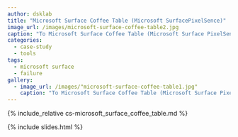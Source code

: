 ```yaml
---
author: dsklab
title: "Microsoft Surface Coffee Table (Microsoft SurfacePixelSence)"
image_url: /images/microsoft-surface-coffee-table2.jpg
caption: "Το Microsoft Surface Coffee Table (Microsoft Surface PixelSense) ήταν μια πρωτοποριακή συσκευή αλληλεπίδρασης με το χρήστη, που συνδύαζε τα πλεονεκτήματα μιας κοινής επιφάνειας τραπεζιού με τα πλεονεκτήματα του ψηφιακού κόσμου. Επρόκειτο για ένα διαδραστικό τραπέζι, που ως προϊόν απευθυνόταν κυρίως στις εμπορικές αγορές που επιδίωκαν να το χρησιμοποιήσουν σε δημόσιους χώρους, όπως καταστήματα, μπαρ, ξενοδοχεία, καζίνο, σημεία λιανικής πώλησης τόσο για ψυχαγωγικούς όσο και για πρακτικούς σκοπούς. Ως εκ τούτου, αυτό το έκανε εξαιρετικά σπάνιο και μη διαθέσιμο στους λιανικούς καταναλωτές. Εξάλλου ποιος κανονικός άνθρωπος θα ήθελε να ξοδέψει 10.000 $ για ένα τραπέζι."
categories:
  - case-study
  - tools
tags:
  - microsoft surface
  - failure
gallery:
  - image_url: /images/"microsoft-surface-coffee-table1.jpg"
    caption: "Το Microsoft Surface Coffee Table (Microsoft Surface PixelSense) είναι μια πλατφόρμα υπολογιστικής επιφάνειας που ανταποκρίνεται στις φυσικές χειρονομίες και τα αντικείμενα του πραγματικού κόσμου. Διαθέτει διεπαφή χρήστη 360 μοιρών, ανακλαστική επιφάνεια 30 ιντσών (76 εκ.) με προβολέα XGA DLP κάτω από την επιφάνεια που προβάλλει μια εικόνα στην κάτω πλευρά της, ενώ πέντε κάμερες στο περίβλημα της μηχανής αντανακλούν το υπέρυθρο φως από αντικείμενα και ανθρώπινα τα δάχτυλα στην επιφάνεια.Οι οπτικές δυνατότητες των φωτογραφικών μηχανών επιτρέπουν στο προϊόν να συλλαμβάνει μέσω IR μια εικόνα των αντικειμένων που τοποθετούνται κοντά στην οθόνη, με ρυθμό περίπου 60 φορές το δευτερόλεπτο."
---
```


{% include_relative cs-microsoft_surface_coffee_table.md %}

{% include slides.html %}
